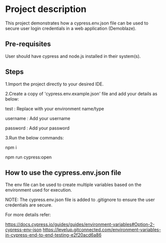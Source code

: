 # Project description

This project demonstrates how a cypress.env.json file can be used to secure user login credentials in a web application (Demoblaze).

## Pre-requisites

User should have cypress and node.js installed in their system(s).

## Steps

1.Import the project directly to your desired IDE.

2.Create a copy of 'cypress.env.example.json' file and add your details as below:
  
test : Replace with your environment name/type

username : Add your username
  
password : Add your password

3.Run the below commands:
  
npm i
  
npm run cypress:open

## How to use the cypress.env.json file

The env file can be used to create multiple variables based on the environment used for execution.

NOTE: The cypress.env.json file is added to .gitignore to ensure the user credentials are secure.

For more details refer:
 
https://docs.cypress.io/guides/guides/environment-variables#Option-2-cypress-env-json
https://levelup.gitconnected.com/environment-variables-in-cypress-end-to-end-testing-e2f20acd6a86
